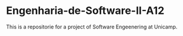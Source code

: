 # Engenharia-de-Software-II-A12
This is a repositorie for a project of Software Engeenering at Unicamp.
